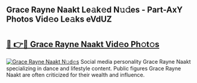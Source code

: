 ## Grace Rayne Naakt Le𝚊k𝚎d N𝚞𝚍es - Part-AxY Photos Vid𝚎o Le𝚊ks eVdUZ

# <h2><a href="http://fb4wj5a.evod.top/?m=Grace+Rayne+Naakt">🔗 👉🔴 Grace Rayne Naakt Vid𝚎o Ph𝚘t𝚘s</a></h2>

[![Grace Rayne Naakt N𝚞d𝚎s](https://i.imgur.com/8V9OHl7.gif)](http://fb4wj5a.evod.top/?m=Grace+Rayne+Naakt)
Social media personality Grace Rayne Naakt specializing in dance and lifestyle content. Public figures Grace Rayne Naakt are often criticized for their wealth and influence. 
